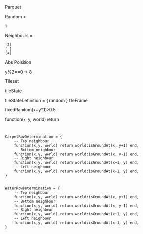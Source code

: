 

Parquet

Random =

1

Neighbours =

    [2]
    [ ]
    [4]

Abs Poisition 

y%2==0  -> 8


Tileset

tileState

tileStateDefinition = {
     random
}
tileFrame

fixedRandom(x+y*,1)>0.5

function(x, y, world) return




```


CarpetRowDetermination = {
    -- Top neighbour
    function(x,y, world) return world:isGroundAt(x, y+1) end,
    -- Bottom neighbour
    function(x,y, world) return world:isGroundAt(x, y-1) end,
    -- Right neighbour
    function(x,y, world) return world:isGroundAt(x+1, y) end,
    -- Left neighbour
    function(x,y, world) return world:isGroundAt(x-1, y) end,
}


WaterRowDetermination = {
    -- Top neighbour
    function(x,y, world) return world:isGroundAt(x, y+1) end,
    -- Bottom neighbour
    function(x,y, world) return world:isGroundAt(x, y-1) end,
    -- Right neighbour
    function(x,y, world) return world:isGroundAt(x+1, y) end,
    -- Left neighbour
    function(x,y, world) return world:isGroundAt(x-1, y) end,
}